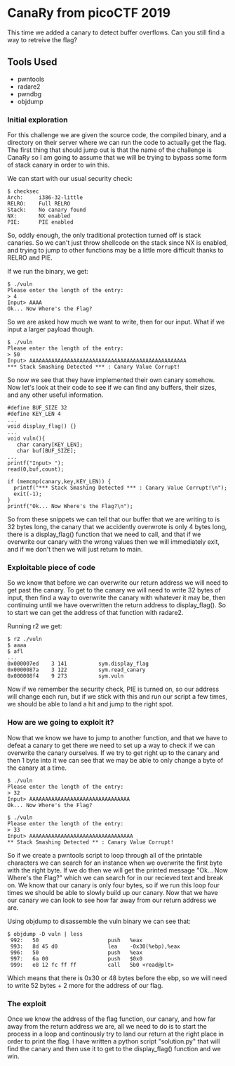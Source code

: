 # CanaRy from picoCTF 2019

This time we added a canary to detect buffer overflows. Can you still find a way to retreive the flag?

## Tools Used 

- pwntools
- radare2
- pwndbg
- objdump

### Initial exploration

For this challenge we are given the source code, the compiled binary, and a directory on their server where we can run the code to actually get the flag. The first thing that should jump out is that the name of the challenge is CanaRy so I am going to assume that we will be trying to bypass some form of stack canary in order to win this. 

We can start with our usual security check:
```
$ checksec
Arch:     i386-32-little
RELRO:    Full RELRO
Stack:    No canary found
NX:       NX enabled
PIE:      PIE enabled
```

So, oddly enough, the only traditional protection turned off is stack canaries. So we can't just throw shellcode on the stack since NX is enabled, and trying to jump to other functions may be a little more difficult thanks to RELRO and PIE.

If we run the binary, we get: 
```
$ ./vuln
Please enter the length of the entry:
> 4
Input> AAAA
Ok... Now Where's the Flag?
```

So we are asked how much we want to write, then for our input. What if we input a larger payload though. 
```
$ ./vuln
Please enter the length of the entry:
> 50
Input> AAAAAAAAAAAAAAAAAAAAAAAAAAAAAAAAAAAAAAAAAAAAAAAAAA
*** Stack Smashing Detected *** : Canary Value Corrupt!
```

So now we see that they have implemented their own canary somehow. Now let's look at their code to see if we can find any buffers, their sizes, and any other useful information. 

```
#define BUF_SIZE 32
#define KEY_LEN 4
...
void display_flag() {}
...
void vuln(){
   char canary[KEY_LEN];
   char buf[BUF_SIZE];
...
printf("Input> ");
read(0,buf,count);

if (memcmp(canary,key,KEY_LEN)) {
  printf("*** Stack Smashing Detected *** : Canary Value Corrupt!\n");
  exit(-1);
}
printf("Ok... Now Where's the Flag?\n");
```

So from these snippets we can tell that our buffer that we are writing to is 32 bytes long, the canary that we accidently overwrote is only 4 bytes long, there is a display_flag() function that we need to call, and that if we overwrite our canary with the wrong values then we will immediately exit, and if we don't then we will just return to main. 

### Exploitable piece of code

So we know that before we can overwrite our return address we will need to get past the canary. To get to the canary we will need to write 32 bytes of input, then find a way to overwrite the canary with whatever it may be, then continuing until we have overwritten the return address to display_flag(). So to start we can get the address of that function with radare2. 

Running r2 we get:
```
$ r2 ./vuln
$ aaaa
$ afl
...
0x000007ed    3 141          sym.display_flag
0x0000087a    3 122          sym.read_canary
0x000008f4    9 273          sym.vuln
```

Now if we remember the security check, PIE is turned on, so our address will change each run, but if we stick with this and run our script a few times, we should be able to land a hit and jump to the right spot. 

### How are we going to exploit it?

Now that we know we have to jump to another function, and that we have to defeat a canary to get there we need to set up a way to check if we can overwrite the canary ourselves. If we try to get right up to the canary and then 1 byte into it we can see that we may be able to only change a byte of the canary at a time. 

```
$ ./vuln 
Please enter the length of the entry:
> 32
Input> AAAAAAAAAAAAAAAAAAAAAAAAAAAAAAAA
Ok... Now Where's the Flag?

$ ./vuln 
Please enter the length of the entry:
> 33
Input> AAAAAAAAAAAAAAAAAAAAAAAAAAAAAAAAA
** Stack Smashing Detected ** : Canary Value Corrupt!
``` 

So if we create a pwntools script to loop through all of the printable characters we can search for an instance when we overwrite the first byte with the right byte. If we do then we will get the printed message "Ok... Now Where's the Flag?" which we can search for in our recieved text and break on. We know that our canary is only four bytes, so if we run this loop four times we should be able to slowly build up our canary. Now that we have our canary we can look to see how far away from our return address we are.

Using objdump to disassemble the vuln binary we can see that: 
```
$ objdump -D vuln | less
 992:   50                      push   %eax
 993:   8d 45 d0                lea    -0x30(%ebp),%eax
 996:   50                      push   %eax
 997:   6a 00                   push   $0x0
 999:   e8 12 fc ff ff          call   5b0 <read@plt>
 ```

Which means that there is 0x30 or 48 bytes before the ebp, so we will need to write 52 bytes + 2 more for the address of our flag. 

### The exploit

Once we know the address of the flag function, our canary, and how far away from the return address we are, all we need to do is to start the process in a loop and continously try to land our return at the right place in order to print the flag. I have written a python script "solution.py" that will find the canary and then use it to get to the display_flag() function and we win. 